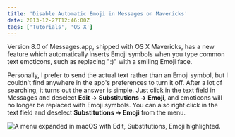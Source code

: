 ```yaml
---
title: 'Disable Automatic Emoji in Messages on Mavericks'
date: 2013-12-27T12:46:00Z
tags: ['Tutorials', 'OS X']
---
```


Version 8.0 of Messages.app, shipped with OS X Mavericks, has a new feature
which automatically inserts Emoji symbols when you type common text emoticons,
such as replacing ":)" with a smiling Emoji face.

Personally, I prefer to send the actual text rather than an Emoji symbol, but I
couldn't find anywhere in the app's preferences to turn it off. After a lot of
searching, it turns out the answer is simple. Just click in the text field in
Messages and deselect **Edit → Substitutions → Emoji**, and emoticons will no
longer be replaced with Emoji symbols. You can also right click in the text
field and deselect **Substitutions → Emoji** from the menu.

![A menu expanded in macOS with Edit, Substitutions, Emoji highlighted.](/img/2013-12-Disable_Emoji.png)
